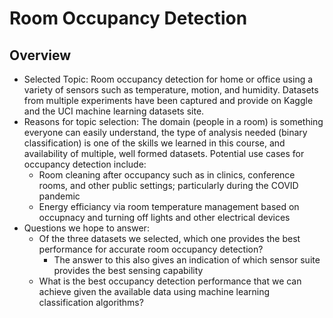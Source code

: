 # Room Occupancy Detection
## Overview
- Selected Topic: Room occupancy detection for home or office using a variety of sensors such as temperature, motion, and humidity.  Datasets from multiple experiments have been captured and provide on Kaggle and the UCI machine learning datasets site.
- Reasons for topic selection: The domain (people in a room) is something everyone can easily understand, the type of analysis needed (binary classification) is one of the skills we learned in this course, and availability of multiple, well formed datasets.  Potential use cases for occupancy detection include: 
    - Room cleaning after occupancy such as in clinics, conference rooms, and other public settings; particularly during the COVID pandemic
    - Energy efficiancy via room temperature management based on occupnacy and turning off lights and other electrical devices    
- Questions we hope to answer:
    - Of the three datasets we selected, which one provides the best performance for accurate room occupancy detection?
        - The answer to this also gives an indication of which sensor suite provides the best sensing capability
    - What is the best occupancy detection performance that we can achieve given the available data using machine learning classification algorithms?

